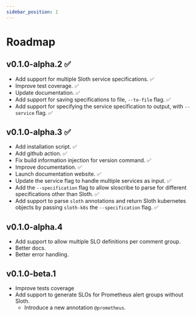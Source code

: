 ```yaml
---
sidebar_position: 1
---
```


# Roadmap

## v0.1.0-alpha.2 ✅

* Add support for multiple Sloth service specifications. ✅
* Improve test coverage. ✅
* Update documentation. ✅
* Add support for saving specifications to file, `--to-file` flag. ✅
* Add support for specifying the service specification to output, with `--service` flag. ✅

## v0.1.0-alpha.3 ✅

* Add installation script. ✅
* Add github action. ✅
* Fix build information injection for version command. ✅
* Improve documentation. ✅
* Launch documentation website. ✅
* Update the service flag to handle multiple services as input. ✅
* Add the `--specification` flag to allow sloscribe to parse for different specifications other than Sloth. ✅
* Add support to parse `sloth` annotations and return Sloth kubernetes objects by passing `sloth-k8s` the `--specification` flag. ✅

## v0.1.0-alpha.4
* Add support to allow multiple SLO definitions per comment group.
* Better docs.
* Better error handling.

## v0.1.0-beta.1
* Improve tests coverage
* Add support to generate SLOs for Prometheus alert groups without Sloth.
  * Introduce a new annotation `@prometheus`.